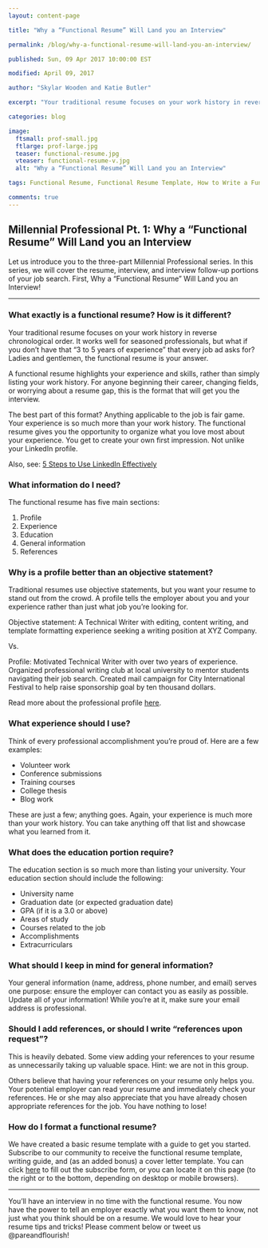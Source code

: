 ```yaml
---
layout: content-page

title: "Why a “Functional Resume” Will Land you an Interview"

permalink: /blog/why-a-functional-resume-will-land-you-an-interview/

published: Sun, 09 Apr 2017 10:00:00 EST

modified: April 09, 2017

author: "Skylar Wooden and Katie Butler"

excerpt: "Your traditional resume focuses on your work history in reverse chronological order. It works well for seasoned professionals, but what if you don’t have that “3 to 5 years of experience” that every job ad asks for? Ladies and gentlemen, the functional resume is your answer."

categories: blog

image:
  ftsmall: prof-small.jpg
  ftlarge: prof-large.jpg
  teaser: functional-resume.jpg
  vteaser: functional-resume-v.jpg
  alt: "Why a “Functional Resume” Will Land you an Interview"

tags: Functional Resume, Functional Resume Template, How to Write a Functional Resume

comments: true
---
```


## Millennial Professional Pt. 1: Why a “Functional Resume” Will Land you an Interview

Let us introduce you to the three-part Millennial Professional series. In this series, we will cover the resume, interview, and interview follow-up portions of your job search. First, Why a “Functional Resume” Will Land you an Interview!

<hr class="secondary">

### What exactly is a functional resume? How is it different?

Your traditional resume focuses on your work history in reverse chronological order. It works well for seasoned professionals, but what if you don’t have that “3 to 5 years of experience” that every job ad asks for? Ladies and gentlemen, the functional resume is your answer. 

A functional resume highlights your experience and skills, rather than simply listing your work history. For anyone beginning their career, changing fields, or worrying about a resume gap, this is the format that will get you the interview. 

The best part of this format? Anything applicable to the job is fair game. Your experience is so much more than your work history. The functional resume gives you the opportunity to organize what you love most about your experience. You get to create your own first impression. Not unlike your LinkedIn profile.

Also, see: <a href="{{ site.url}}/blog/five-steps-to-use-linkedin-effectively/">5 Steps to Use LinkedIn Effectively</a>

### What information do I need?

The functional resume has five main sections:

<ol>
	<li>Profile</li>
	<li>Experience</li>
	<li>Education</li>
	<li>General information</li>
	<li>References</li>
</ol>

### Why is a profile better than an objective statement?

Traditional resumes use objective statements, but you want your resume to stand out from the crowd. A profile tells the employer about you and your experience rather than just what job you’re looking for. 

Objective statement: A Technical Writer with editing, content writing, and template formatting experience seeking a writing position at XYZ Company.

Vs. 

Profile: Motivated Technical Writer with over two years of experience. Organized professional writing club at local university to mentor students navigating their job search. Created mail campaign for City International Festival to help raise sponsorship goal by ten thousand dollars. 

Read more about the professional profile <a href="http://careerrocketeer.com/2010/10/how-to-create-strong-profile-statement.html" target="_blank">here</a>.

### What experience should I use?

Think of every professional accomplishment you’re proud of. Here are a few examples:

<ul>
	<li>Volunteer work</li>
	<li>Conference submissions</li>
	<li>Training courses</li>
	<li>College thesis</li>
	<li>Blog work</li>
</ul>

These are just a few; anything goes. Again, your experience is much more than your work history. You can take anything off that list and showcase what you learned from it.

### What does the education portion require? 

The education section is so much more than listing your university. Your education section should include the following: 

<ul>
	<li>University name</li>
	<li>Graduation date (or expected graduation date)</li>
	<li>GPA (if it is a 3.0 or above)</li>
	<li>Areas of study</li>
	<li>Courses related to the job</li>
	<li>Accomplishments</li>
	<li>Extracurriculars</li>
</ul>

### What should I keep in mind for general information?

Your general information (name, address, phone number, and email) serves one purpose: ensure the employer can contact you as easily as possible. Update all of your information! While you’re at it, make sure your email address is professional.

### Should I add references, or should I write “references upon request”?

This is heavily debated. Some view adding your references to your resume as unnecessarily taking up valuable space. Hint: we are not in this group.

Others believe that having your references on your resume only helps you. Your potential employer can read your resume and immediately check your references. He or she may also appreciate that you have already chosen appropriate references for the job. You have nothing to lose! 

### How do I format a functional resume? 

We have created a basic resume template with a guide to get you started. Subscribe to our community to receive the functional resume template, writing guide, and (as an added bonus) a cover letter template. You can click <a href="{{ site.url }}/join-pare-and-flourish/">here</a> to fill out the subscribe form, or you can locate it on this page (to the right or to the bottom, depending on desktop or mobile browsers).

<hr class="secondary">

You’ll have an interview in no time with the functional resume. You now have the power to tell an employer exactly what you want them to know, not just what you think should be on a resume. We would love to hear your resume tips and tricks! Please comment below or tweet us @pareandflourish!